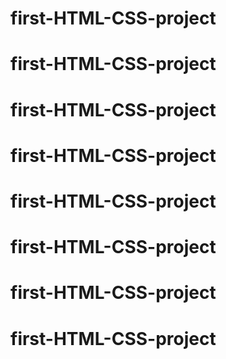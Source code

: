 # first-HTML-CSS-project
# first-HTML-CSS-project
# first-HTML-CSS-project
# first-HTML-CSS-project
# first-HTML-CSS-project
# first-HTML-CSS-project
# first-HTML-CSS-project
# first-HTML-CSS-project
